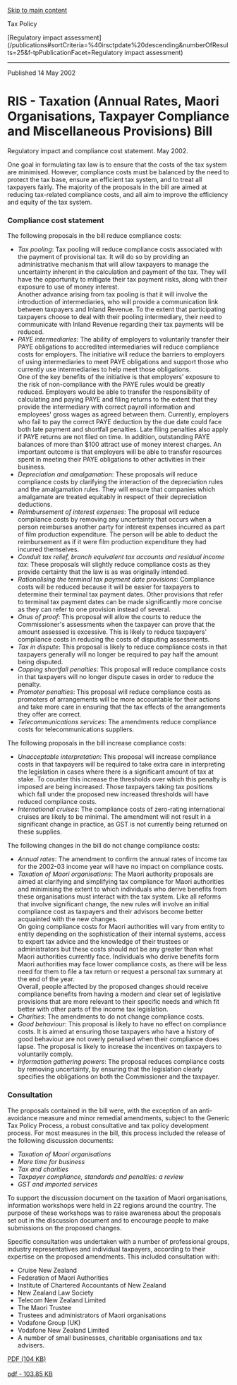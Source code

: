 [Skip to main content](#main-content-tp)

Tax Policy

[Regulatory impact assessment](/publications#sortCriteria=%40irsctpdate%20descending&numberOfResults=25&f-tpPublicationFacet=Regulatory impact assessment)

* * *

Published 14 May 2002

RIS - Taxation (Annual Rates, Maori Organisations, Taxpayer Compliance and Miscellaneous Provisions) Bill
=========================================================================================================

Regulatory impact and compliance cost statement. May 2002.

One goal in formulating tax law is to ensure that the costs of the tax system are minimised. However, compliance costs must be balanced by the need to protect the tax base, ensure an efficient tax system, and to treat all taxpayers fairly. The majority of the proposals in the bill are aimed at reducing tax-related compliance costs, and all aim to improve the efficiency and equity of the tax system.

### Compliance cost statement

The following proposals in the bill reduce compliance costs:

*   _Tax pooling_: Tax pooling will reduce compliance costs associated with the payment of provisional tax. It will do so by providing an administrative mechanism that will allow taxpayers to manage the uncertainty inherent in the calculation and payment of the tax. They will have the opportunity to mitigate their tax payment risks, along with their exposure to use of money interest.  
    Another advance arising from tax pooling is that it will involve the introduction of intermediaries, who will provide a communication link between taxpayers and Inland Revenue. To the extent that participating taxpayers choose to deal with their pooling intermediary, their need to communicate with Inland Revenue regarding their tax payments will be reduced.
*   _PAYE intermediaries_: The ability of employers to voluntarily transfer their PAYE obligations to accredited intermediaries will reduce compliance costs for employers. The initiative will reduce the barriers to employers of using intermediaries to meet PAYE obligations and support those who currently use intermediaries to help meet those obligations.  
    One of the key benefits of the initiative is that employers' exposure to the risk of non-compliance with the PAYE rules would be greatly reduced. Employers would be able to transfer the responsibility of calculating and paying PAYE and filing returns to the extent that they provide the intermediary with correct payroll information and employees' gross wages as agreed between them. Currently, employers who fail to pay the correct PAYE deduction by the due date could face both late payment and shortfall penalties. Late filing penalties also apply if PAYE returns are not filed on time. In addition, outstanding PAYE balances of more than $100 attract use of money interest charges. An important outcome is that employers will be able to transfer resources spent in meeting their PAYE obligations to other activities in their business.
*   _Depreciation and amalgamation_: These proposals will reduce compliance costs by clarifying the interaction of the depreciation rules and the amalgamation rules. They will ensure that companies which amalgamate are treated equitably in respect of their depreciation deductions.
*   _Reimbursement of interest expenses_: The proposal will reduce compliance costs by removing any uncertainty that occurs when a person reimburses another party for interest expenses incurred as part of film production expenditure. The person will be able to deduct the reimbursement as if it were film production expenditure they had incurred themselves.
*   _Conduit tax relief, branch equivalent tax accounts and residual income tax_: These proposals will slightly reduce compliance costs as they provide certainty that the law is as was originally intended.
*   _Rationalising the terminal tax payment date provisions_: Compliance costs will be reduced because it will be easier for taxpayers to determine their terminal tax payment dates. Other provisions that refer to terminal tax payment dates can be made significantly more concise as they can refer to one provision instead of several.
*   _Onus of proof_: This proposal will allow the courts to reduce the Commissioner's assessments when the taxpayer can prove that the amount assessed is excessive. This is likely to reduce taxpayers' compliance costs in reducing the costs of disputing assessments.
*   _Tax in dispute_: This proposal is likely to reduce compliance costs in that taxpayers generally will no longer be required to pay half the amount being disputed.
*   _Capping shortfall penalties_: This proposal will reduce compliance costs in that taxpayers will no longer dispute cases in order to reduce the penalty.
*   _Promoter penalties_: This proposal will reduce compliance costs as promoters of arrangements will be more accountable for their actions and take more care in ensuring that the tax effects of the arrangements they offer are correct.
*   _Telecommunications services_: The amendments reduce compliance costs for telecommunications suppliers.

The following proposals in the bill increase compliance costs:

*   _Unacceptable interpretation_: This proposal will increase compliance costs in that taxpayers will be required to take extra care in interpreting the legislation in cases where there is a significant amount of tax at stake. To counter this increase the thresholds over which this penalty is imposed are being increased. Those taxpayers taking tax positions which fall under the proposed new increased thresholds will have reduced compliance costs.
*   _International cruises_: The compliance costs of zero-rating international cruises are likely to be minimal. The amendment will not result in a significant change in practice, as GST is not currently being returned on these supplies.

The following changes in the bill do not change compliance costs:

*   _Annual rates_: The amendment to confirm the annual rates of income tax for the 2002-03 income year will have no impact on compliance costs.
*   _Taxation of Maori organisations_: The Maori authority proposals are aimed at clarifying and simplifying tax compliance for Maori authorities and minimising the extent to which individuals who derive benefits from these organisations must interact with the tax system. Like all reforms that involve significant change, the new rules will involve an initial compliance cost as taxpayers and their advisors become better acquainted with the new changes.  
    On going compliance costs for Maori authorities will vary from entity to entity depending on the sophistication of their internal systems, access to expert tax advice and the knowledge of their trustees or administrators but these costs should not be any greater than what Maori authorities currently face. Individuals who derive benefits form Maori authorities may face lower compliance costs, as there will be less need for them to file a tax return or request a personal tax summary at the end of the year.  
    Overall, people affected by the proposed changes should receive compliance benefits from having a modern and clear set of legislative provisions that are more relevant to their specific needs and which fit better with other parts of the income tax legislation.
*   _Charities_: The amendments to do not change compliance costs.
*   _Good behaviour_: This proposal is likely to have no effect on compliance costs. It is aimed at ensuring those taxpayers who have a history of good behaviour are not overly penalised when their compliance does lapse. The proposal is likely to increase the incentives on taxpayers to voluntarily comply.
*   _Information gathering powers_: The proposal reduces compliance costs by removing uncertainty, by ensuring that the legislation clearly specifies the obligations on both the Commissioner and the taxpayer.

### Consultation

The proposals contained in the bill were, with the exception of an anti-avoidance measure and minor remedial amendments, subject to the Generic Tax Policy Process, a robust consultative and tax policy development process. For most measures in the bill, this process included the release of the following discussion documents:

*   _Taxation of Maori organisations_
*   _More time for business_
*   _Tax and charities_
*   _Taxpayer compliance, standards and penalties: a review_
*   _GST and imported services_

To support the discussion document on the taxation of Maori organisations, information workshops were held in 22 regions around the country. The purpose of these workshops was to raise awareness about the proposals set out in the discussion document and to encourage people to make submissions on the proposed changes.

Specific consultation was undertaken with a number of professional groups, industry representatives and individual taxpayers, according to their expertise on the proposed amendments. This included consultation with:

*   Cruise New Zealand
*   Federation of Maori Authorities
*   Institute of Chartered Accountants of New Zealand
*   New Zealand Law Society
*   Telecom New Zealand Limited
*   The Maori Trustee
*   Trustees and administrators of Maori organisations
*   Vodafone Group (UK)
*   Vodafone New Zealand Limited
*   A number of small businesses, charitable organisations and tax advisers.

[PDF (104 KB)\
\
pdf \- 103.85 KB](/-/media/project/ir/tp/publications/2002/2002-ris-armotcmp/2002-ris-armotcmp-pdf.pdf?modified=20200910100923&modified=20200910100923 "PDF (104 KB)")